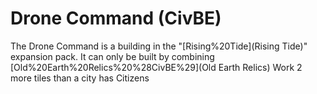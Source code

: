 # Drone Command (CivBE)

The Drone Command is a building in the "[Rising%20Tide](Rising Tide)" expansion pack. It can only be built by combining [Old%20Earth%20Relics%20%28CivBE%29](Old Earth Relics)
Work 2 more tiles than a city has Citizens